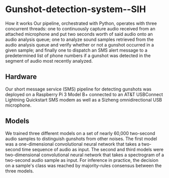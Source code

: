 # Gunshot-detection-system--SIH
How it works
Our pipeline, orchestrated with Python, operates with three concurrent threads: one to continuously capture audio received from an attached microphone and put two seconds worth of said audio onto an audio analysis queue; one to analyze sound samples retrieved from the audio analysis queue and verify whether or not a gunshot occurred in a given sample; and finally one to dispatch an SMS alert message to a predetermined list of phone numbers if a gunshot was detected in the segment of audio most recently analyzed.

## Hardware
Our short message service (SMS) pipeline for detecting gunshots was deployed on a Raspberry Pi 3 Model B+ connected to an AT&T USBConnect Lightning Quickstart SMS modem as well as a Sizheng omnidirectional USB microphone.

## Models
We trained three different models on a set of nearly 60,000 two-second audio samples to distinguish gunshots from other noises. The first model was a one-dimensional convolutional neural network that takes a two-second time sequence of audio as input. The second and third models were two-dimensional convolutional neural network that takes a spectrogram of a two-second audio sample as input. For inference in practice, the decision on a sample's class was reached by majority-rules consensus between the three models.
